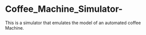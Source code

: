 # Coffee_Machine_Simulator-
This is a simulator that emulates the model of an automated coffee Machine.
